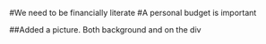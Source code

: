 #We need to be financially literate
#A personal budget is important

##Added a picture. Both background and on the div
